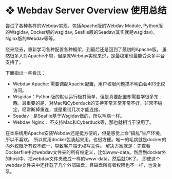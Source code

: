 # ❖ Webdav Server Overview 使用总结

尝试了各种各样的Webdav实现，包括Apache版的Webdav Module, Python版的Wsgidav, Docker版的wsgidav, Seafile版的Seadav(其实就是wsgidav)，Nginx版的Webdav等等。

绕来绕去，重新学习各种配置各种框架，到最后还是回到了最初的Apache版。
虽然很多人对Apache不屑，但是就Webdav实现来说，是最稳定也最能受众多平台支持了。

下面指出一些看法：

- Webdav Apache: 需要调配Apache配置，用户权限问题搞不明白会403无权访问。
- Wsgidav：Python版的默认运行极其简单，但是真要配置却需要学很多东西。最重要的是，对Mac和Cyberduck的支持非常非常非常不好，非常不稳定，经常断掉重连，或是重试几次才能连接。
- Seadav：是Seafile基于Wsgidav做的，所以毛病一样。
- Webdav Nginx： 不支持Mac和Cyberduck等，那也就相当于没用了。


在本系统用Apache安装Webdav还是挺方便的，但是感觉上会“搞乱”生产环境，所以不喜欢。
所以就用docker包装起来用，也很方便。唯一的毛病就是docker的内外权限所有权不统一，导致客户端无权写文件。
解决方案就是：先查看Dockerfile中对webdav文件夹的所有权定义，比如www-data。然后到docker外的host中，把webdav文件夹改成一样的www-data，然后就OK了。
即使这个webdav文件夹中还挂载了几个外部磁盘，且磁盘所有者权限也不一样，也没关系。